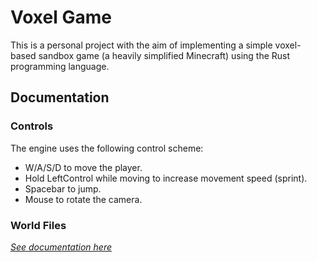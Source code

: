 # Voxel Game

This is a personal project with the aim of implementing a simple voxel-based sandbox game (a heavily simplified Minecraft) using the Rust programming language.

## Documentation
### Controls
The engine uses the following control scheme:
- W/A/S/D to move the player.
- Hold LeftControl while moving to increase movement speed (sprint).
- Spacebar to jump.
- Mouse to rotate the camera.

### World Files
[*See documentation here*](docs/chunk_file_format.md)
